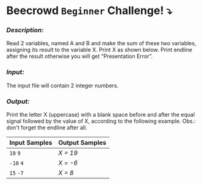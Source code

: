 # Beecrowd `Beginner` Challenge! :arrow_heading_down:

### *Description:*

Read 2 variables, named A and B and make the sum of these two variables, assigning its result to the variable X. Print X as shown below. Print endline after the result otherwise you will get “Presentation Error”.


### *Input:*

The input file will contain 2 integer numbers.

### *Output:*

Print the letter X (uppercase) with a blank space before and after the equal signal followed by the value of X, according to the following example.
Obs.: don't forget the endline after all.

|  Input Samples |  Output Samples |
|---|---|
|`10` `9` | *X = 19*
|`-10` `4` | *X = -6*
|`15` `-7` | *X = 8*





